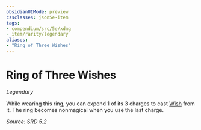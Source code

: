 ```yaml
---
obsidianUIMode: preview
cssclasses: json5e-item
tags:
- compendium/src/5e/xdmg
- item/rarity/legendary
aliases: 
- "Ring of Three Wishes"
---
```

# Ring of Three Wishes
*Legendary*  


While wearing this ring, you can expend 1 of its 3 charges to cast [Wish](compendium/spells/wish-xphb.md) from it. The ring becomes nonmagical when you use the last charge.

*Source: SRD 5.2*